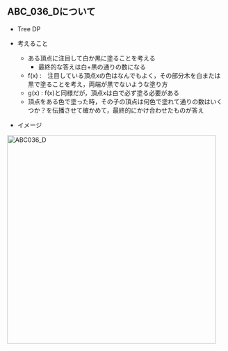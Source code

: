 ## ABC_036_Dについて

- Tree DP
- 考えること
    - ある頂点に注目して白か黒に塗ることを考える    
        - 最終的な答えは白+黒の通りの数になる
    - f(x) :　注目している頂点xの色はなんでもよく，その部分木を白または黒で塗ることを考え，両端が黒でないような塗り方
    - g(x) : f(x)と同様だが，頂点xは白で必ず塗る必要がある
    - 頂点をある色で塗った時，その子の頂点は何色で塗れて通りの数はいくつか？を伝播させて確かめて，最終的にかけ合わせたものが答え

- イメージ
<img src="http://drive.google.com/uc?export=view&id=1x3mYqTpFrR9ZPTIdlSRgj9Bg5uSGcgj5" title="ABC036_D" width = "480">
